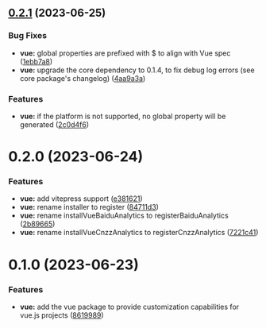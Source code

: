 ## [0.2.1](https://github.com/analyticsjs/web-analytics/compare/vue@0.2.0...vue@0.2.1) (2023-06-25)


### Bug Fixes

* **vue:** global properties are prefixed with $ to align with Vue spec ([1ebb7a8](https://github.com/analyticsjs/web-analytics/commit/1ebb7a8126dc062d028fb248e5c3655d94bbc9dd))
* **vue:** upgrade the core dependency to 0.1.4, to fix debug log errors (see core package's changelog) ([4aa9a3a](https://github.com/analyticsjs/web-analytics/commit/4aa9a3a1413d43576a248173a7e0d58d15723c1e))


### Features

* **vue:** if the platform is not supported, no global property will be generated ([2c0d4f6](https://github.com/analyticsjs/web-analytics/commit/2c0d4f68e8af639d8f8225bfad7715b31d18eab0))



# 0.2.0 (2023-06-24)


### Features

* **vue:** add vitepress support ([e381621](https://github.com/analyticsjs/web-analytics/commit/e381621f0a0f1d42748207dfecdde1c4e8bba045))
* **vue:** rename installer to register ([84711d3](https://github.com/analyticsjs/web-analytics/commit/84711d388f4ed52845ef02ca012d4d2c31b340b9))
* **vue:** rename installVueBaiduAnalytics to registerBaiduAnalytics ([2b89665](https://github.com/analyticsjs/web-analytics/commit/2b896659a1ce8a6fb65edc198a8c5d18c48cd15f))
* **vue:** rename installVueCnzzAnalytics to registerCnzzAnalytics ([7221c41](https://github.com/analyticsjs/web-analytics/commit/7221c419293726e28ef1aba5d31cfb80b4755757))



# 0.1.0 (2023-06-23)


### Features

* **vue:** add the vue package to provide customization capabilities for vue.js projects ([8619989](https://github.com/analyticsjs/web-analytics/commit/8619989f3efe7b03047cc3bed0277f29b42c4770))



